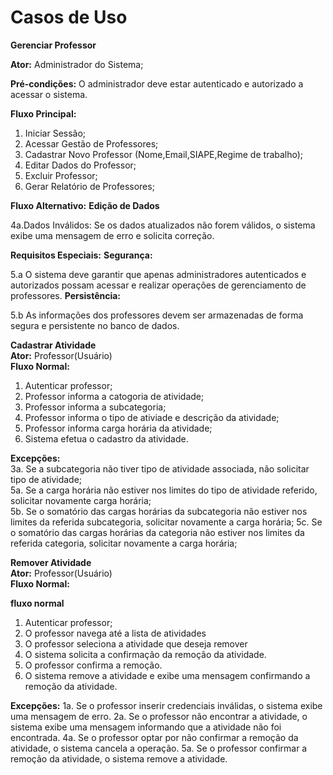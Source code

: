 # Casos de Uso

**Gerenciar Professor**

**Ator:** Administrador do Sistema;

**Pré-condições:** O administrador deve estar autenticado e autorizado a acessar o sistema.

**Fluxo Principal:**
1. Iniciar Sessão;
2. Acessar Gestão de Professores;
3. Cadastrar Novo Professor (Nome,Email,SIAPE,Regime de trabalho);
4. Editar Dados do Professor;
5. Excluir Professor;
6. Gerar Relatório de Professores;

**Fluxo Alternativo:**
**Edição de Dados**

4a.Dados Inválidos: Se os dados atualizados não forem válidos, o sistema exibe uma mensagem de erro e solicita correção.

**Requisitos Especiais:**
**Segurança:**

5.a O sistema deve garantir que apenas administradores autenticados e autorizados possam acessar e realizar operações de gerenciamento de professores.
**Persistência:** 

5.b As informações dos professores devem ser armazenadas de forma segura e persistente no banco de dados.

**Cadastrar Atividade**  
**Ator:** Professor(Usuário)  
**Fluxo Normal:**
1. Autenticar professor;
2. Professor informa a catogoria de atividade;  
3. Professor informa a subcategoria;   
4. Professor informa o tipo de ativiade e descrição da atividade;  
5. Professor informa carga horária da atividade;  
6. Sistema efetua o cadastro da atividade.  


**Excepções:**  
3a. Se a subcategoria não tiver tipo de atividade associada, não solicitar tipo de atividade;  
5a. Se a carga horária não estiver nos limites do tipo de atividade referido, solicitar novamente carga horária;  
5b. Se o somatório das cargas horárias da subcategoria não estiver nos limites da referida subcategoria, solicitar novamente a carga horária;
5c. Se o somatório das cargas horárias da categoria não estiver nos limites da referida categoria, solicitar novamente a carga horária;



**Remover Atividade**  
**Ator:** Professor(Usuário)  
**Fluxo Normal:**

**fluxo normal**
1. Autenticar professor;
2. O professor navega até a lista de atividades
3. O professor seleciona a atividade que deseja remover
4. O sistema solicita a confirmação da remoção da atividade.
5. O professor confirma a remoção.
6. O sistema remove a atividade e exibe uma mensagem confirmando a remoção da atividade.

**Excepções:**
1a. Se o professor inserir credenciais inválidas, o sistema exibe uma mensagem de erro.
2a. Se o professor não encontrar a atividade, o sistema exibe uma mensagem informando que a atividade não foi encontrada.
4a. Se o professor optar por não confirmar a remoção da atividade, o sistema cancela a operação.
5a. Se o professor confirmar a remoção da atividade, o sistema remove a atividade.